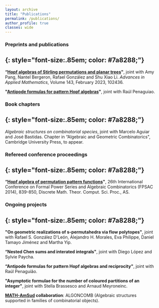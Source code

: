 ```yaml
---
layout: archive
title: "Publications"
permalink: /publications/
author_profile: true
classes: wide
---
```


### Preprints and publications
{: style="font-size:.85em; color: #7a8288;"}
---

**“[Hopf algebras of Stirling permutations and planar trees](https://www.sciencedirect.com/science/article/pii/S0196885822001208)"**, joint with Amy
Pang, Nantel Bergeron, Rafael González and Shu Xiao Li. *Advances in Applied Mathematics*, Volume 143, February 2023, 102436.

**"[Antipode formulas for pattern Hopf algebras](https://arxiv.org/abs/2210.15778)"**, joint with Raúl Penaguiao.

### Book chapters
{: style="font-size:.85em; color: #7a8288;"}
---

*Algebraic structures on combinatorial species*, joint with Marcelo Aguiar
and José Bastidas. Chapter in “Algebraic and Geometric Combinatorics",
Cambridge University Press, to appear.


### Refereed conference proceedings
{: style="font-size:.85em; color: #7a8288;"}
---

**“[Hopf algebra of permutation pattern functions](https://dmtcs.episciences.org/2446)"**, 26th International Conference on Formal Power Series and Algebraic Combinatorics (FPSAC
2014), 839-850, Discrete Math. Theor. Comput. Sci. Proc., AS.


### Ongoing projects
{: style="font-size:.85em; color: #7a8288;"}
---

**"On geometric realizations of s-permutahedra via flow polytopes"**, joint with Rafael S. González D'León, Alejandro H. Morales, Eva Philippe, Daniel Tamayo Jiménez and Martha Yip.

**“Nested Chen sums and interated integrals"**, joint with Diego López and Sylvie Paycha.

**“Antipode formulas for pattern Hopf algebras and reciprocity"**, joint with Raúl Penaguião.

**"Asymptotic formulae for the number of coloured partitions of an integer"**, joint with Stella Brassesco and Arnaud Meyroneinc.

**[MATH-AmSud](https://www.sticmathamsud.org/sitio/) collaboration**: ALGONCOMB (Algebraic structures supported in families of combinatorial objects). 
